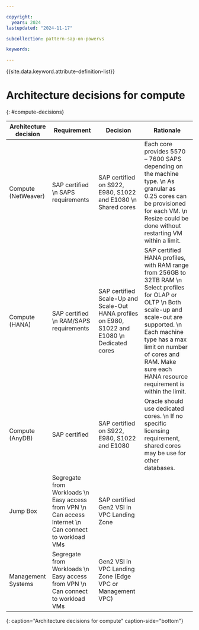 ```yaml
---

copyright:
  years: 2024
lastupdated: "2024-11-17"

subcollection: pattern-sap-on-powervs

keywords:

---
```


{{site.data.keyword.attribute-definition-list}}

# Architecture decisions for compute
{: #compute-decisions}

| Architecture decision              | Requirement                             | Decision                | Rationale                                     |
|----|----|----|----|
| Compute (NetWeaver)                      | SAP certified \n  SAPS requirements |SAP certified on S922, E980, S1022 and E1080  \n Shared cores  |Each core provides 5570 – 7600 SAPS depending on the machine type. \n As granular as 0.25 cores can be provisioned for each VM. \n Resize could be done without restarting VM within a limit. |
| Compute (HANA)                                  | SAP certified  \n  RAM/SAPS requirements          | SAP certified Scale-Up and Scale-Out HANA profiles on E980, S1022 and E1080 \n Dedicated cores |SAP certified HANA profiles, with RAM range from 256GB to 32TB RAM  \n  Select profiles for OLAP or OLTP  \n  Both scale-up and scale-out are supported.  \n  Each machine type has a max limit on number of cores and RAM. Make sure each HANA resource requirement is within the limit. |
| Compute (AnyDB) | SAP certified    | SAP certified on S922, E980, S1022 and E1080        |Oracle should use dedicated cores. \n If no specific licensing requirement, shared cores may be use for other databases. |
| Jump Box               | Segregate from Workloads \n Easy access from VPN \n  Can access Internet \n  Can connect to workload VMs                         | SAP certified Gen2 VSI in VPC Landing Zone          |                                                                                   |
| Management Systems               | Segregate from Workloads  \n  Easy access from VPN  \n Can connect to workload VMs                         | Gen2 VSI in VPC Landing Zone (Edge VPC or Management VPC)          |                                                                                   |
{: caption="Architecture decisions for compute" caption-side="bottom"}
